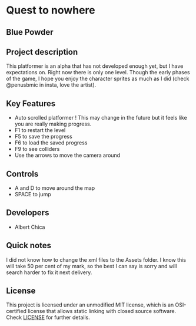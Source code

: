 # Quest to nowhere
## Blue Powder

## Project description

This platformer is an alpha that has not developed enough yet, but I have expectations on. Right now there is only one level.
Though the early phases of the game, I hope you enjoy the character sprites as much as I did (check @penusbmic in insta, love the artist).


## Key Features

 - Auto scrolled platformer ! This may change in the future but it feels like you are really making progress.
 - F1 to restart the level
 - F5 to save the progress
 - F6 to load the saved progress
 - F9 to see colliders 
 - Use the arrows to move the camera around

## Controls

 - A and D to move around the map
 - SPACE to jump

## Developers

 - Albert Chica

## Quick notes

I did not know how to change the xml files to the Assets folder. I know this will take 50 per cent of my mark, so the best I can say is sorry and will search harder to fix it next delivery.

## License

This project is licensed under an unmodified MIT license, which is an OSI-certified license that allows static linking with closed source software. Check [LICENSE](LICENSE) for further details.

